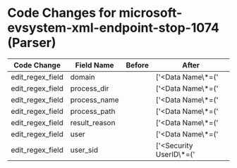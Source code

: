 # Code Changes for microsoft-evsystem-xml-endpoint-stop-1074 (Parser)

| Code Change | Field Name | Before | After |
|-------------|------------|--------|-------|
| edit_regex_field | domain |  | ['<Data Name\\*=(\'|")param7(\'|")>(({domain}[^\\<]+?)\\)?({user}[\w\.\-\!\#\^\~]{1,40}\$?)</Data>'] |
| edit_regex_field | process_dir |  | ['<Data Name\\*=(\'|")param1(\'|")>({process_path}(({process_dir}[^\.]+)?\\)?({process_name}[^<\s]+)?)'] |
| edit_regex_field | process_name |  | ['<Data Name\\*=(\'|")param1(\'|")>({process_path}(({process_dir}[^\.]+)?\\)?({process_name}[^<\s]+)?)'] |
| edit_regex_field | process_path |  | ['<Data Name\\*=(\'|")param1(\'|")>({process_path}(({process_dir}[^\.]+)?\\)?({process_name}[^<\s]+)?)'] |
| edit_regex_field | result_reason |  | ['<Data Name\\*=(\'|")param3(\'|")>({result_reason}[^<]+)</Data>'] |
| edit_regex_field | user |  | ['<Data Name\\*=(\'|")param7(\'|")>(({domain}[^\\<]+?)\\)?({user}[\w\.\-\!\#\^\~]{1,40}\$?)</Data>'] |
| edit_regex_field | user_sid |  | ['<Security UserID\\*=(\'|")({user_sid}[^<\'"]+)(\'|")/>'] |